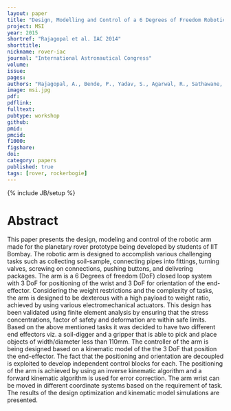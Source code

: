 ```yaml
---
layout: paper
title: "Design, Modelling and Control of a 6 Degrees of Freedom Robotic Arm with specific applications in Planetary Exploration Missions"
project: MSI
year: 2015
shortref: "Rajagopal et al. IAC 2014"
shorttitle: 
nickname: rover-iac
journal: "International Astronautical Congress"
volume:
issue:
pages:
authors: "Rajagopal, A., Bende, P., Yadav, S., Agarwal, R., Sathawane, A., Kshirsagar, A., Hemanth, M.C., Kumar N. and Gatkine, P."
image: msi.jpg
pdf:
pdflink:
fulltext:  
pubtype: workshop
github:
pmid:  
pmcid:
f1000:
figshare:
doi: 
category: papers
published: true
tags: [rover, rockerbogie]
---
```

{% include JB/setup %}

# Abstract
This paper presents the design, modeling and control of the robotic arm made for the planetary rover prototype being developed by students of IIT Bombay. The robotic arm is designed to accomplish various challenging tasks such as collecting soil-sample, connecting pipes into fittings, turning valves, screwing on connections, pushing buttons, and delivering packages. The arm is a 6 Degrees of freedom (DoF) closed loop system with 3 DoF for positioning of the wrist and 3 DoF for orientation of the end-effector. Considering the weight restrictions and the complexity of tasks, the arm is designed to be dexterous with a high payload to weight ratio, achieved by using various electromechanical actuators. This design has been validated using finite element analysis by ensuring that the stress concentrations, factor of safety and deformation are within safe limits. Based on the above mentioned tasks it was decided to have two different end effectors viz. a soil-digger and a gripper that is able to pick and place objects of width/diameter less than 110mm. The controller of the arm is being designed based on a kinematic model of the the 3 DoF that position the end-effector. The fact that the positioning and orientation are decoupled is exploited to develop independent control blocks for each. The positioning of the arm is achieved by using an inverse kinematic algorithm and a forward kinematic algorithm is used for error correction. The arm wrist can be moved in different coordinate systems based on the requirement of task. The results of the design optimization and kinematic model simulations are presented.